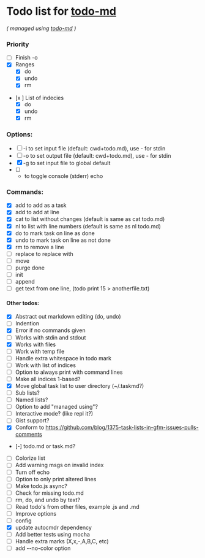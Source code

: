 # Todo list for [todo-md](https://github.com/Hypercubed/todo-md)

_\( managed using [todo-md](https://github.com/Hypercubed/todo-md) \)_

### Priority
- [ ] Finish -o
- [x] Ranges
  - [x] do
  - [x] undo
  - [x] rm
- [x ] List of indecies
  - [x] do
  - [x] undo
  - [x] rm

### Options:

- [ ] -i to set input file (default: cwd+todo.md), use - for stdin
- [ ] -o to set output file (default: cwd+todo.md), use - for stdin
- [x] -g to set input file to global default
- [ ] -  to toggle console (stderr) echo

### Commands:

- [x] add <string> to add <string> as a task
- [x] add <string> <line> to add <string> at line <line>
- [x] cat to list without changes (default is same as cat todo.md)
- [x] nl to list with line numbers (default is same as nl todo.md)
- [x] do <line> to mark task on line <line> as done
- [x] undo <line> to mark task on line <line> as not done
- [x] rm <line> to remove a line
- [ ] replace <string> <line> to replace <line> with <string>
- [ ] move
- [ ] purge done
- [ ] init
- [ ] append
- [ ] get text from one line, (todo print 15 > anotherfile.txt)

#### Other todos:

- [x] Abstract out markdown editing (do, undo)
- [ ] Indention
- [x] Error if no commands given
- [ ] Works with stdin and stdout
- [x] Works with files
- [ ] Work with temp file
- [ ] Handle extra whitespace in todo mark
- [ ] Work with list of indices
- [ ] Option to always print with command lines
- [ ] Make all indices 1-based?
- [x] Move global task list to user directory (~/.taskmd?)
- [ ] Sub lists?
- [ ] Named lists?
- [ ] Option to add "managed using"?
- [ ] Interactive mode?  (like repl it?)
- [ ] Gist support?
- [x] Conform to https://github.com/blog/1375-task-lists-in-gfm-issues-pulls-comments
- [-] todo.md or task.md?
- [ ] Colorize list
- [ ] Add warning msgs on invalid index
- [ ] Turn off echo
- [ ] Option to only print altered lines
- [ ] Make todo.js async?
- [ ] Check for missing todo.md
- [ ] rm, do, and undo by text?
- [ ] Read todo's from other files, example .js and .md
- [ ] Improve options
- [ ] config
- [x] update autocmdr dependency
- [ ] Add better tests using mocha
- [ ] Handle extra marks (X,x,-,A,B,C, etc)
- [ ] add --no-color option
